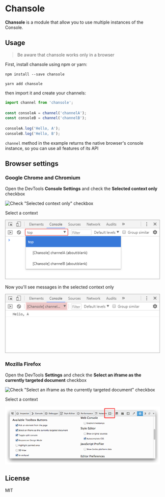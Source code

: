 # Chansole

**Chansole** is a module that allow you to use multiple instances of the Console.

## Usage

> Be aware that chansole works only in a browser

First, install chansole using npm or yarn:

`npm install --save chansole`

`yarn add chansole`

then import it and create your channels:

```js
import channel from 'chansole';

const consoleA = channel('channelA');
const consoleB = channel('channelB');

consoleA.log('Hello, A');
consoleB.log('Hello, B');
```

`channel` method in the example returns the native browser's console instance, so you can use all features of its API

## Browser settings
### Google Chrome and Chromium

Open the DevTools **Console Settings** and check the **Selected context only** checkbox

![Check "Selected context only" checkbox](https://raw.githubusercontent.com/RumyantsevMichael/chansole/master/screenshots/chromeStep1.bmp?raw=true "Check \"Selected context only\" checkbox")

Select a context

![Select a context](https://raw.githubusercontent.com/RumyantsevMichael/chansole/master/screenshots/chromeStep2.bmp?raw=true "Select a context")

Now you'll see messages in the selected context only

![Profit](https://raw.githubusercontent.com/RumyantsevMichael/chansole/master/screenshots/chromeStep3.bmp?raw=true)

### Mozilla Firefox

Open the DevTools **Settings** and check the **Select an iframe as the currently targeted document** checkbox

![Check "Select an iframe as the currently targeted document" checkbox](https://raw.githubusercontent.com/RumyantsevMichael/chansole/master/screenshots/firefoxStep1.png?raw=true "Check \"Select an iframe as the currently targeted document\" checkbox")

Select a context

![Select a context](https://raw.githubusercontent.com/RumyantsevMichael/chansole/master/screenshots/firefoxStep2.png?raw=true "Select a context")

## License
MIT
